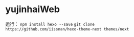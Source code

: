 # yujinhaiWeb

运行：
`npm install hexo --save`
`git clone https://github.com/iissnan/hexo-theme-next themes/next`


